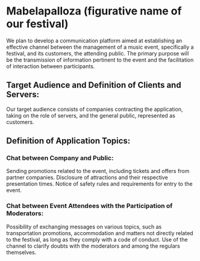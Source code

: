 # Mabelapalloza (figurative name of our festival)
  We plan to develop a communication platform aimed at establishing an effective channel between the management of a music event, specifically a festival, and its customers, the attending public. The primary purpose will be the transmission of information pertinent to the event and the facilitation of interaction between participants.

## Target Audience and Definition of Clients and Servers: 
  Our target audience consists of companies contracting the application, taking on the role of servers, and the general public, represented as customers.

## Definition of Application Topics: 
### Chat between Company and Public: 
  Sending promotions related to the event, including tickets and offers from partner companies. Disclosure of attractions and their respective presentation times. Notice of safety rules and requirements for entry to the event. 
### Chat between Event Attendees with the Participation of Moderators:
  Possibility of exchanging messages on various topics, such as transportation promotions, accommodation and matters not directly related to the festival, as long as they comply with a code of conduct. Use of the channel to clarify doubts with the moderators and among the regulars themselves.
